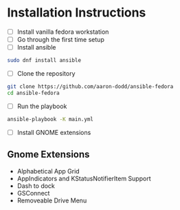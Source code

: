 # Installation Instructions

 - [ ] Install vanilla fedora workstation
 - [ ] Go through the first time setup
 - [ ] Install ansible

```bash
sudo dnf install ansible
```

- [ ] Clone the repository

```bash
git clone https://github.com/aaron-dodd/ansible-fedora
cd ansible-fedora
```

- [ ] Run the playbook

```bash
ansible-playbook -K main.yml
```

- [ ] Install GNOME extensions

## Gnome Extensions

 - Alphabetical App Grid
 - AppIndicators and KStatusNotifierItem Support
 - Dash to dock
 - GSConnect
 - Removeable Drive Menu

